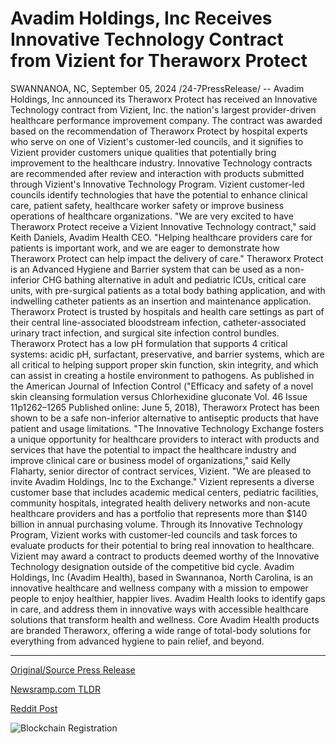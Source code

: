# Avadim Holdings, Inc Receives Innovative Technology Contract from Vizient for Theraworx Protect

SWANNANOA, NC, September 05, 2024 /24-7PressRelease/ -- Avadim Holdings, Inc announced its Theraworx Protect has received an Innovative Technology contract from Vizient, Inc. the nation's largest provider-driven healthcare performance improvement company. The contract was awarded based on the recommendation of Theraworx Protect by hospital experts who serve on one of Vizient's customer-led councils, and it signifies to Vizient provider customers unique qualities that potentially bring improvement to the healthcare industry.   Innovative Technology contracts are recommended after review and interaction with products submitted through Vizient's Innovative Technology Program. Vizient customer-led councils identify technologies that have the potential to enhance clinical care, patient safety, healthcare worker safety or improve business operations of healthcare organizations.  "We are very excited to have Theraworx Protect receive a Vizient Innovative Technology contract," said Keith Daniels, Avadim Health CEO. "Helping healthcare providers care for patients is important work, and we are eager to demonstrate how Theraworx Protect can help impact the delivery of care."  Theraworx Protect is an Advanced Hygiene and Barrier system that can be used as a non-inferior CHG bathing alternative in adult and pediatric ICUs, critical care units, with pre-surgical patients as a total body bathing application, and with indwelling catheter patients as an insertion and maintenance application. Theraworx Protect is trusted by hospitals and health care settings as part of their central line-associated bloodstream infection, catheter-associated urinary tract infection, and surgical site infection control bundles. Theraworx Protect has a low pH formulation that supports 4 critical systems: acidic pH, surfactant, preservative, and barrier systems, which are all critical to helping support proper skin function, skin integrity, and which can assist in creating a hostile environment to pathogens. As published in the American Journal of Infection Control ("Efficacy and safety of a novel skin cleansing formulation versus Chlorhexidine gluconate Vol. 46 Issue 11p1262–1265 Published online: June 5, 2018), Theraworx Protect has been shown to be a safe non-inferior alternative to antiseptic products that have patient and usage limitations.  "The Innovative Technology Exchange fosters a unique opportunity for healthcare providers to interact with products and services that have the potential to impact the healthcare industry and improve clinical care or business model of organizations," said Kelly Flaharty, senior director of contract services, Vizient. "We are pleased to invite Avadim Holdings, Inc to the Exchange."  Vizient represents a diverse customer base that includes academic medical centers, pediatric facilities, community hospitals, integrated health delivery networks and non-acute healthcare providers and has a portfolio that represents more than $140 billion in annual purchasing volume. Through its Innovative Technology Program, Vizient works with customer-led councils and task forces to evaluate products for their potential to bring real innovation to healthcare. Vizient may award a contract to products deemed worthy of the Innovative Technology designation outside of the competitive bid cycle.  Avadim Holdings, Inc (Avadim Health), based in Swannanoa, North Carolina, is an innovative healthcare and wellness company with a mission to empower people to enjoy healthier, happier lives. Avadim Health looks to identify gaps in care, and address them in innovative ways with accessible healthcare solutions that transform health and wellness. Core Avadim Health products are branded Theraworx, offering a wide range of total-body solutions for everything from advanced hygiene to pain relief, and beyond. 

---

[Original/Source Press Release](https://www.24-7pressrelease.com/press-release/514023/avadim-holdings-inc-receives-innovative-technology-contract-from-vizient-for-theraworx-protect)
                    

[Newsramp.com TLDR](None) 



[Reddit Post](https://www.reddit.com/r/HealthCareNewsInfo/comments/1f9gsxv/avadim_holdings_incs_theraworx_protect_receives/) 



![Blockchain Registration](https://cdn.newsramp.app/24-7PressRelease/qrcode/249/5/airy3HCB.webp)